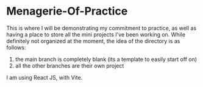 # Menagerie-Of-Practice

This is where I will be demonstrating my commitment to practice, as well as having a place to store all the mini projects I've been working on. 
While definitely not organized at the moment, the idea of the directory is as follows:
  1. the main branch is completely blank (its a template to easily start off on)
  2. all the other branches are their own project

I am using React JS, with Vite. 
